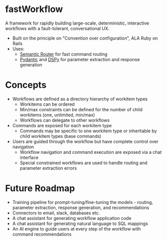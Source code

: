 # fastWorkflow
A framework for rapidly building large-scale, deterministic, interactive workflows with a fault-tolerant, conversational UX. 

- Built on the principle on "Convention over configuration", ALA Ruby on Rails
- Uses:  
  - [Semantic Router](https://github.com/aurelio-labs/semantic-router) for fast command routing
  - [Pydantic](https://docs.pydantic.dev/) and [DSPy](https://github.com/stanfordnlp/dspy) for parameter extraction and response generation

# Concepts
- Workflows are defined as a directory hierarchy of workitem types
  - Workitems can be ordered
  - Min/max constraints can be defined for the number of child workitems (one, unlimited, min/max)
  - Workflows can delegate to other workflows
- Commands are exposed for each workitem type
  - Commands may be specific to one workitem type or inheritable by child workitem types (base commands)
- Users are guided through the workflow but have complete control over navigation
  - Workflow navigation and command execution are exposed via a chat interface
  - Special constrained workflows are used to handle routing and parameter extraction errors
 
# Future Roadmap
- Training pipeline for prompt-tuning/fine-tuning the models - routing, parameter extraction, response generation, and recommendations
- Connectors to email, slack, databases etc.
- A chat assistant for generating workflow application code
- A chat assistant for generating natural language to SQL mappings
- An AI engine to guide users at every step of the workflow with command recommendations
